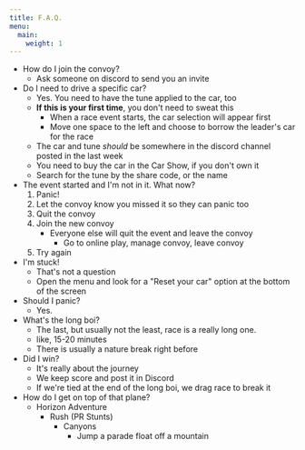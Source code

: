 ```yaml
---
title: F.A.Q.
menu:
  main:
    weight: 1
---
```


- How do I join the convoy?
  - Ask someone on discord to send you an invite
- Do I need to drive a specific car?
  - Yes. You need to have the tune applied to the car, too
  - **If this is your first time**, you don't need to sweat this
    - When a race event starts, the car selection will appear first
    - Move one space to the left and choose to borrow the
      leader's car for the race
  - The car and tune _should_ be somewhere in the discord channel
    posted in the last week
  - You need to buy the car in the Car
    Show, if you don't own it
  - Search for the tune by the share code, or the name
- The event started and I'm not in it. What now?
  1. Panic!
  1. Let the convoy know you missed it so they can panic too
  1. Quit the convoy
  1. Join the new convoy
      - Everyone else will quit the event and leave the convoy
        - Go to online play, manage convoy, leave convoy
  1. Try again
- I'm stuck!
  - That's not a question
  - Open the menu and look for a "Reset your car" option at the bottom
    of the screen
- Should I panic?
  - Yes.
- What's the long boi?
  - The last, but usually not the least, race is a really long one.
  - like, 15-20 minutes
  - There is usually a nature break right before
- Did I win?
  - It's really about the journey
  - We keep score and post it in Discord
  - If we're tied at the end of the long boi, we drag race to
    break it
- How do I get on top of that plane?
  - Horizon Adventure
    - Rush (PR Stunts)
      - Canyons
        - Jump a parade float off a mountain